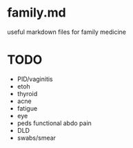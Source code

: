 # family.md
useful markdown files for family medicine

# TODO
- PID/vaginitis
- etoh
- thyroid
- acne
- fatigue
- eye
- peds functional abdo pain
- DLD
- swabs/smear

